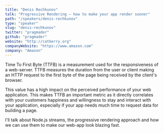 ```yaml
---
title: "Denis Rechkunov"
talk: "Progressive Rendering – how to make your app render sooner"
path: "/speakers/denis-rechkunov"
type: "speaker"
slug: "denis-rechkunov"
twitter: "pragmader"
github: "pragmader"
website: "http://catberry.org"
companyWebsite: "https://www.amazon.com"
company: "Amazon"
---
```


<p>Time To First Byte (TTFB) is a measurement used for the responsiveness of a web-server. TTFB measures the duration from the user or client making an HTTP request to the first byte of the page being received by the client's browser.</p>
<p>This value has a high impact on the perceived performance of your web application. This makes TTFB an important metric as it directly correlates with your customers happiness and willingness to stay and interact with your application, especially if your app needs much time to request data for building a page.</p>
<p>I'll talk about Node.js streams, the progressive rendering approach and how we can use them to make our web-app look blazing fast.</p>
